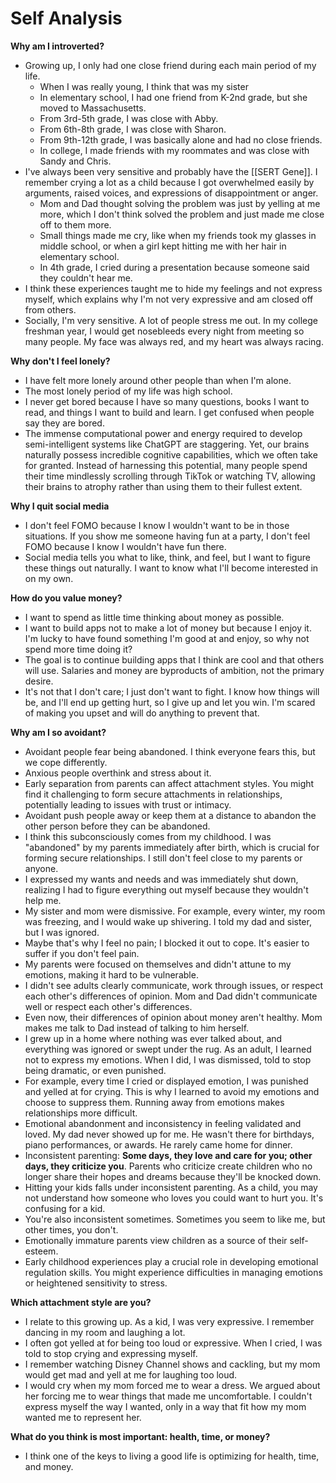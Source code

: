 # Self Analysis

**Why am I introverted?**
- Growing up, I only had one close friend during each main period of my life.
  - When I was really young, I think that was my sister
  - In elementary school, I had one friend from K-2nd grade, but she moved to Massachusetts.
  - From 3rd-5th grade, I was close with Abby.
  - From 6th-8th grade, I was close with Sharon.
  - From 9th-12th grade, I was basically alone and had no close friends.
  - In college, I made friends with my roommates and was close with Sandy and Chris.
- I've always been very sensitive and probably have the [[SERT Gene]]. I remember crying a lot as a child because I got overwhelmed easily by arguments, raised voices, and expressions of disappointment or anger.
  - Mom and Dad thought solving the problem was just by yelling at me more, which I don't think solved the problem and just made me close off to them more.
  - Small things made me cry, like when my friends took my glasses in middle school, or when a girl kept hitting me with her hair in elementary school.
  - In 4th grade, I cried during a presentation because someone said they couldn't hear me.
- I think these experiences taught me to hide my feelings and not express myself, which explains why I'm not very expressive and am closed off from others.
- Socially, I'm very sensitive. A lot of people stress me out. In my college freshman year, I would get nosebleeds every night from meeting so many people. My face was always red, and my heart was always racing.

**Why don't I feel lonely?**
- I have felt more lonely around other people than when I'm alone.
- The most lonely period of my life was high school.
- I never get bored because I have so many questions, books I want to read, and things I want to build and learn. I get confused when people say they are bored.
- The immense computational power and energy required to develop semi-intelligent systems like ChatGPT are staggering. Yet, our brains naturally possess incredible cognitive capabilities, which we often take for granted. Instead of harnessing this potential, many people spend their time mindlessly scrolling through TikTok or watching TV, allowing their brains to atrophy rather than using them to their fullest extent.

**Why I quit social media**
- I don't feel FOMO because I know I wouldn't want to be in those situations. If you show me someone having fun at a party, I don't feel FOMO because I know I wouldn't have fun there.
- Social media tells you what to like, think, and feel, but I want to figure these things out naturally. I want to know what I'll become interested in on my own.

**How do you value money?**
- I want to spend as little time thinking about money as possible.
- I want to build apps not to make a lot of money but because I enjoy it. I'm lucky to have found something I'm good at and enjoy, so why not spend more time doing it?
- The goal is to continue building apps that I think are cool and that others will use. Salaries and money are byproducts of ambition, not the primary desire.
- It's not that I don't care; I just don't want to fight. I know how things will be, and I'll end up getting hurt, so I give up and let you win. I'm scared of making you upset and will do anything to prevent that.

**Why am I so avoidant?**
- Avoidant people fear being abandoned. I think everyone fears this, but we cope differently.
- Anxious people overthink and stress about it.
-  Early separation from parents can affect attachment styles. You might find it challenging to form secure attachments in relationships, potentially leading to issues with trust or intimacy.
- Avoidant push people away or keep them at a distance to abandon the other person before they can be abandoned.
- I think this subconsciously comes from my childhood. I was "abandoned" by my parents immediately after birth, which is crucial for forming secure relationships. I still don't feel close to my parents or anyone.
- I expressed my wants and needs and was immediately shut down, realizing I had to figure everything out myself because they wouldn't help me.
- My sister and mom were dismissive. For example, every winter, my room was freezing, and I would wake up shivering. I told my dad and sister, but I was ignored.
- Maybe that's why I feel no pain; I blocked it out to cope. It's easier to suffer if you don't feel pain.
- My parents were focused on themselves and didn't attune to my emotions, making it hard to be vulnerable.
- I didn't see adults clearly communicate, work through issues, or respect each other's differences of opinion. Mom and Dad didn't communicate well or respect each other's differences.
- Even now, their differences of opinion about money aren't healthy. Mom makes me talk to Dad instead of talking to him herself.
- I grew up in a home where nothing was ever talked about, and everything was ignored or swept under the rug. As an adult, I learned not to express my emotions. When I did, I was dismissed, told to stop being dramatic, or even punished.
- For example, every time I cried or displayed emotion, I was punished and yelled at for crying. This is why I learned to avoid my emotions and choose to suppress them. Running away from emotions makes relationships more difficult.
- Emotional abandonment and inconsistency in feeling validated and loved. My dad never showed up for me. He wasn't there for birthdays, piano performances, or awards. He rarely came home for dinner.
- Inconsistent parenting: **Some days, they love and care for you; other days, they criticize you**. Parents who criticize create children who no longer share their hopes and dreams because they'll be knocked down.
- Hitting your kids falls under inconsistent parenting. As a child, you may not understand how someone who loves you could want to hurt you. It's confusing for a kid.
- You're also inconsistent sometimes. Sometimes you seem to like me, but other times, you don't.
- Emotionally immature parents view children as a source of their self-esteem.
-  Early childhood experiences play a crucial role in developing emotional regulation skills. You might experience difficulties in managing emotions or heightened sensitivity to stress.

**Which attachment style are you?**
- I relate to this growing up. As a kid, I was very expressive. I remember dancing in my room and laughing a lot.
- I often got yelled at for being too loud or expressive. When I cried, I was told to stop crying and expressing myself.
- I remember watching Disney Channel shows and cackling, but my mom would get mad and yell at me for laughing too loud.
- I would cry when my mom forced me to wear a dress. We argued about her forcing me to wear things that made me uncomfortable. I couldn't express myself the way I wanted, only in a way that fit how my mom wanted me to represent her.

**What do you think is most important: health, time, or money?**
- I think one of the keys to living a good life is optimizing for health, time, and money.